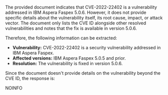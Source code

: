 The provided document indicates that CVE-2022-22402 is a vulnerability addressed in IBM Aspera Faspex 5.0.6. However, it does not provide specific details about the vulnerability itself, its root cause, impact, or attack vector. The document only lists the CVE ID alongside other resolved vulnerabilities and notes that the fix is available in version 5.0.6.

Therefore, the following information can be extracted:

- **Vulnerability:** CVE-2022-22402 is a security vulnerability addressed in IBM Aspera Faspex.
- **Affected versions:** IBM Aspera Faspex 5.0.5 and prior.
- **Resolution:** The vulnerability is fixed in version 5.0.6.

Since the document doesn't provide details on the vulnerability beyond the CVE ID, the response is:

NOINFO